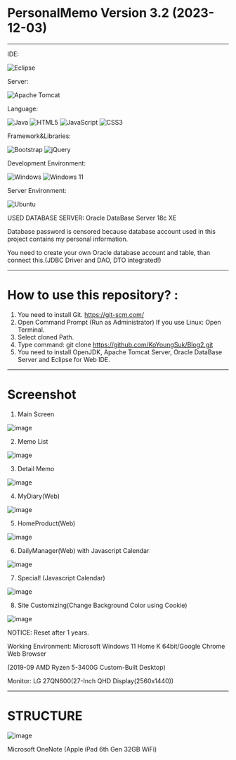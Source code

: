 # PersonalMemo Version 3.2 (2023-12-03) 

------------------------------------------------------------------------------------------------------------------------------------------

IDE:

   ![Eclipse](https://img.shields.io/badge/Eclipse-FE7A16.svg?style=for-the-badge&logo=Eclipse&logoColor=white)
   
Server:

   ![Apache Tomcat](https://img.shields.io/badge/apache%20tomcat-%23F8DC75.svg?style=for-the-badge&logo=apache-tomcat&logoColor=black)
   
Language:

   ![Java](https://img.shields.io/badge/java-%23ED8B00.svg?style=for-the-badge&logo=openjdk&logoColor=white)
   ![HTML5](https://img.shields.io/badge/html5-%23E34F26.svg?style=for-the-badge&logo=html5&logoColor=white)
   ![JavaScript](https://img.shields.io/badge/javascript-%23323330.svg?style=for-the-badge&logo=javascript&logoColor=%23F7DF1E)
   ![CSS3](https://img.shields.io/badge/css3-%231572B6.svg?style=for-the-badge&logo=css3&logoColor=white)
   
Framework&Libraries:

   ![Bootstrap](https://img.shields.io/badge/bootstrap-%238511FA.svg?style=for-the-badge&logo=bootstrap&logoColor=white)
   ![jQuery](https://img.shields.io/badge/jquery-%230769AD.svg?style=for-the-badge&logo=jquery&logoColor=white)
   
Development Environment:

   ![Windows](https://img.shields.io/badge/Windows-0078D6?style=for-the-badge&logo=windows&logoColor=white)
   ![Windows 11](https://img.shields.io/badge/Windows%2011-%230079d5.svg?style=for-the-badge&logo=Windows%2011&logoColor=white)
   
Server Environment:

   ![Ubuntu](https://img.shields.io/badge/Ubuntu-E95420?style=for-the-badge&logo=ubuntu&logoColor=white)


USED DATABASE SERVER: Oracle DataBase Server 18c XE 

Database password is censored because database account used in this project contains my personal information. 

You need to create your own Oracle database account and table, than connect this.(JDBC Driver and DAO, DTO integrated!) 

--------------------------------------------------------------------------------------------------------------------------------------------

# How to use this repository? :

  1. You need to install Git. https://git-scm.com/
  2. Open Command Prompt (Run as Administrator)
     If you use Linux: Open Terminal. 
  4. Select cloned Path. 
  5. Type command: git clone https://github.com/KoYoungSuk/Blog2.git
  6. You need to install OpenJDK, Apache Tomcat Server, Oracle DataBase Server and Eclipse for Web IDE.

 ----------------------------------------------------------------------------------------------------------------------------------------
 # Screenshot

1. Main Screen 
 
![image](https://github.com/KoYoungSuk/Blog2/assets/58511486/0bfb0288-10b6-464d-97b1-30fafc4f0ae6)

2. Memo List
   
![image](https://github.com/KoYoungSuk/Blog2/assets/58511486/c6e6dd98-81cd-4bcd-831a-965bf8122975)

3. Detail Memo 

![image](https://github.com/KoYoungSuk/Blog2/assets/58511486/eba7fd8d-6a09-4006-ba5b-b2597adc536e)

4. MyDiary(Web) 
 
![image](https://github.com/KoYoungSuk/Blog2/assets/58511486/1e249ed0-168e-429d-8df6-a5a1eaa09e3c)

5. HomeProduct(Web) 

![image](https://github.com/KoYoungSuk/Blog2/assets/58511486/f85f2302-7158-4e5e-b86e-7e05f6f31ac9)

6. DailyManager(Web) with Javascript Calendar 

![image](https://github.com/KoYoungSuk/Blog2/assets/58511486/a4ff63e4-d282-4c32-ae1e-c4c92318a5c5)

7. Special! (Javascript Calendar) 

![image](https://github.com/KoYoungSuk/Blog2/assets/58511486/fd2d79f4-be31-4bef-86e9-4a39a7c63d17)

8. Site Customizing(Change Background Color using Cookie)

![image](https://github.com/KoYoungSuk/Blog2/assets/58511486/2d11fbb5-8e72-412d-9e4d-63a4029eaea3)

NOTICE: Reset after 1 years. 

Working Environment: Microsoft Windows 11 Home K 64bit/Google Chrome Web Browser 

(2019-09 AMD Ryzen 5-3400G Custom-Built Desktop)

Monitor: LG 27QN600(27-Inch QHD Display(2560x1440))

 ------------------------------------------------------------------------------------------------------------------------------------------
 
 # STRUCTURE
 
 ![image](https://user-images.githubusercontent.com/58511486/172990055-738c4337-3423-4cb5-8389-8e19f1f69ef1.png)

Microsoft OneNote (Apple iPad 6th Gen 32GB WiFi) 
